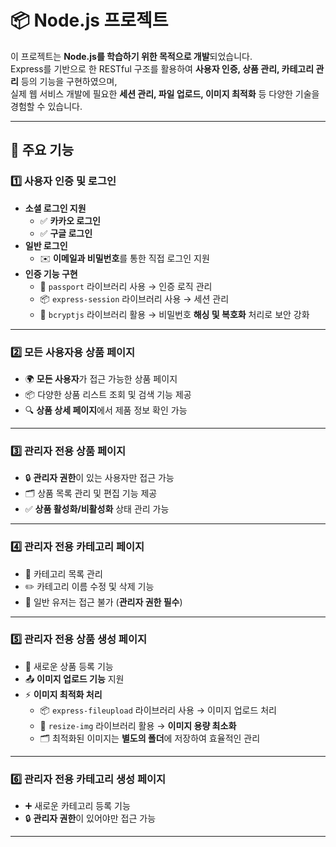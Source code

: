 # 📦 Node.js 프로젝트

이 프로젝트는 **Node.js를 학습하기 위한 목적으로 개발**되었습니다.  
Express를 기반으로 한 RESTful 구조를 활용하여 **사용자 인증, 상품 관리, 카테고리 관리** 등의 기능을 구현하였으며,  
실제 웹 서비스 개발에 필요한 **세션 관리, 파일 업로드, 이미지 최적화** 등 다양한 기술을 경험할 수 있습니다.

---

## 🚀 주요 기능

### 1️⃣ 사용자 인증 및 로그인
- **소셜 로그인 지원**
  - ✅ **카카오 로그인**
  - ✅ **구글 로그인**
- **일반 로그인**
  - ✉️ **이메일과 비밀번호**를 통한 직접 로그인 지원
- **인증 기능 구현**
  - 🔐 `passport` 라이브러리 사용 → 인증 로직 관리
  - 📦 `express-session` 라이브러리 사용 → 세션 관리
  - 🔑 `bcryptjs` 라이브러리 활용 → 비밀번호 **해싱 및 복호화** 처리로 보안 강화

---

### 2️⃣ 모든 사용자용 상품 페이지
- 🌍 **모든 사용자**가 접근 가능한 상품 페이지
- 📦 다양한 상품 리스트 조회 및 검색 기능 제공
- 🔍 **상품 상세 페이지**에서 제품 정보 확인 가능

---

### 3️⃣ 관리자 전용 상품 페이지
- 🔒 **관리자 권한**이 있는 사용자만 접근 가능
- 🗂️ 상품 목록 관리 및 편집 기능 제공
- ✅ **상품 활성화/비활성화** 상태 관리 가능

---

### 4️⃣ 관리자 전용 카테고리 페이지
- 📂 카테고리 목록 관리
- ✏️ 카테고리 이름 수정 및 삭제 기능
- 🚫 일반 유저는 접근 불가 (**관리자 권한 필수**)

---

### 5️⃣ 관리자 전용 상품 생성 페이지
- 📝 새로운 상품 등록 기능
- 📤 **이미지 업로드 기능** 지원
- ⚡ **이미지 최적화 처리**
  - 📦 `express-fileupload` 라이브러리 사용 → 이미지 업로드 처리
  - 📏 `resize-img` 라이브러리 활용 → **이미지 용량 최소화**
  - 🗂️ 최적화된 이미지는 **별도의 폴더**에 저장하여 효율적인 관리

---

### 6️⃣ 관리자 전용 카테고리 생성 페이지
- ➕ 새로운 카테고리 등록 기능
- 🔒 **관리자 권한**이 있어야만 접근 가능

---
